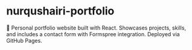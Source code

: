# nurqushairi-portfolio
🎨 Personal portfolio website built with React. Showcases projects, skills, and includes a contact form with Formspree integration. Deployed via GitHub Pages.
